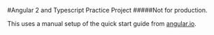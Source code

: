 #Angular 2 and Typescript Practice Project
#####Not for production.

This uses a manual setup of the quick start guide from [angular.io](https://angular.io/ "Angular 2").
